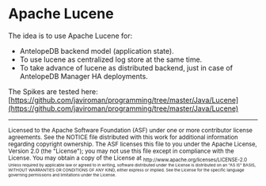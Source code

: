 # Apache Lucene

The idea is to use Apache Lucene for:

* AntelopeDB backend model \(application state\).
* To use lucene as centralized log store at the same time.
* To take advance of lucene as distributed backend, just in case of AntelopeDB Manager HA deployments.

The Spikes are tested here:  [https://github.com/javiroman/programming/tree/master/Java/Lucene](https://github.com/javiroman/programming/tree/master/Java/Lucene)

---
<sub>
Licensed to the Apache Software Foundation (ASF) under one
or more contributor license agreements.  See the NOTICE file
distributed with this work for additional information
regarding copyright ownership.  The ASF licenses this file
to you under the Apache License, Version 2.0 (the
"License"); you may not use this file except in compliance
with the License.  You may obtain a copy of the License at

<sub>
  http://www.apache.org/licenses/LICENSE-2.0

<sub>
Unless required by applicable law or agreed to in writing,
software distributed under the License is distributed on an
"AS IS" BASIS, WITHOUT WARRANTIES OR CONDITIONS OF ANY
KIND, either express or implied.  See the License for the
specific language governing permissions and limitations
under the License.

